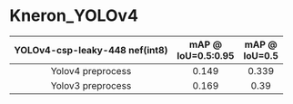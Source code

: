 # Kneron_YOLOv4
| YOLOv4-csp-leaky-448 nef(int8) | mAP @<br>IoU=0.5:0.95  |  mAP @<br>IoU=0.5  |
| :--------------------------:   | :--------------------: | :----------------: |
| Yolov4 preprocess              | 0.149                  | 0.339              |
| Yolov3 preprocess              | 0.169                  | 0.39               |

